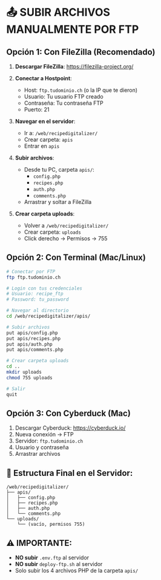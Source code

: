 # 📤 SUBIR ARCHIVOS MANUALMENTE POR FTP

## Opción 1: Con FileZilla (Recomendado)

1. **Descargar FileZilla**: https://filezilla-project.org/

2. **Conectar a Hostpoint**:
   - Host: `ftp.tudominio.ch` (o la IP que te dieron)
   - Usuario: Tu usuario FTP creado
   - Contraseña: Tu contraseña FTP
   - Puerto: 21

3. **Navegar en el servidor**:
   - Ir a: `/web/recipedigitalizer/`
   - Crear carpeta: `apis`
   - Entrar en `apis`

4. **Subir archivos**:
   - Desde tu PC, carpeta `apis/`:
     - `config.php`
     - `recipes.php`
     - `auth.php`
     - `comments.php`
   - Arrastrar y soltar a FileZilla

5. **Crear carpeta uploads**:
   - Volver a `/web/recipedigitalizer/`
   - Crear carpeta: `uploads`
   - Click derecho → Permisos → 755

## Opción 2: Con Terminal (Mac/Linux)

```bash
# Conectar por FTP
ftp ftp.tudominio.ch

# Login con tus credenciales
# Usuario: recipe_ftp
# Password: tu_password

# Navegar al directorio
cd /web/recipedigitalizer/apis/

# Subir archivos
put apis/config.php
put apis/recipes.php
put apis/auth.php
put apis/comments.php

# Crear carpeta uploads
cd ..
mkdir uploads
chmod 755 uploads

# Salir
quit
```

## Opción 3: Con Cyberduck (Mac)

1. Descargar Cyberduck: https://cyberduck.io/
2. Nueva conexión → FTP
3. Servidor: `ftp.tudominio.ch`
4. Usuario y contraseña
5. Arrastrar archivos

## 📁 Estructura Final en el Servidor:

```
/web/recipedigitalizer/
├── apis/
│   ├── config.php
│   ├── recipes.php
│   ├── auth.php
│   └── comments.php
└── uploads/
    └── (vacío, permisos 755)
```

## ⚠️ IMPORTANTE:

- **NO subir** `.env.ftp` al servidor
- **NO subir** `deploy-ftp.sh` al servidor
- Solo subir los 4 archivos PHP de la carpeta `apis/`